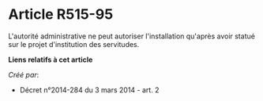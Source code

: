 # Article R515-95

L'autorité administrative ne peut autoriser l'installation qu'après avoir statué sur le projet d'institution des servitudes.

**Liens relatifs à cet article**

_Créé par_:

  - Décret n°2014-284 du 3 mars 2014 - art. 2
